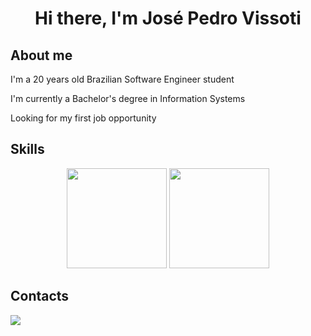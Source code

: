 <h1 align="center">Hi there, I'm José Pedro Vissoti</h1>

## About me
<p>I'm a 20 years old Brazilian Software Engineer student</p>
<p>I'm currently a Bachelor's degree in Information Systems</p>
<p>Looking for my first job opportunity</p>

## Skills
<div align = "center">
  <img height="160em" src = "https://github-readme-stats.vercel.app/api?username=josevissoti&show_icons=true&theme=github_dark">
    <img height="160em" src = "https://github-readme-stats.vercel.app/api/top-langs/?username=josevissoti&layout=compact&theme=github_dark">
</div>

## Contacts
<a href = "https://www.linkedin.com/in/josé-pedro-vissoti-a189b4266/" target="_blank">
  <img src = "https://img.shields.io/badge/LinkedIn-0077B5?style=for-the-badge&logo=linkedin&logoColor=white">
